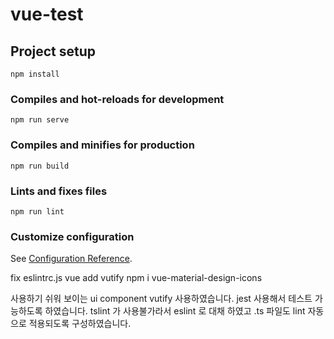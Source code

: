# vue-test

## Project setup
```
npm install
```

### Compiles and hot-reloads for development
```
npm run serve
```

### Compiles and minifies for production
```
npm run build
```

### Lints and fixes files
```
npm run lint
```

### Customize configuration
See [Configuration Reference](https://cli.vuejs.org/config/).

fix eslintrc.js
vue add vutify
npm i vue-material-design-icons

사용하기 쉬워 보이는 ui component vutify 사용하였습니다.
jest 사용해서 테스트 가능하도록 하였습니다.
tslint 가 사용불가라서 eslint 로 대채 하였고 .ts 파일도 lint 자동으로 적용되도록 구성하였습니다.